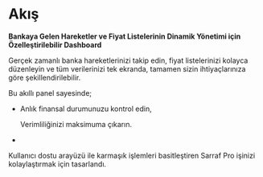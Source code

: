 # Akış

**Bankaya Gelen Hareketler ve Fiyat Listelerinin Dinamik Yönetimi için Özelleştirilebilir Dashboard**

Gerçek zamanlı banka hareketlerinizi takip edin, fiyat listelerinizi kolayca düzenleyin ve tüm verilerinizi tek ekranda, tamamen sizin ihtiyaçlarınıza göre şekillendirilebilir.

Bu akıllı panel sayesinde;

*   Anlık finansal durumunuzu kontrol edin,

    Verimliliğinizi maksimuma çıkarın.
*

Kullanıcı dostu arayüzü ile karmaşık işlemleri basitleştiren Sarraf Pro işinizi kolaylaştırmak için tasarlandı.

